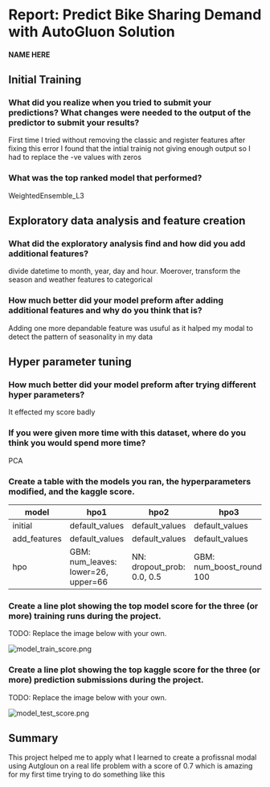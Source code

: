 # Report: Predict Bike Sharing Demand with AutoGluon Solution
#### NAME HERE

## Initial Training
### What did you realize when you tried to submit your predictions? What changes were needed to the output of the predictor to submit your results?
First time I tried without removing the classic and register features after fixing this error I found that the intial trainig not giving enough output so I had to replace the -ve values with zeros

### What was the top ranked model that performed?
WeightedEnsemble_L3

## Exploratory data analysis and feature creation
### What did the exploratory analysis find and how did you add additional features?
divide datetime to month, year, day and hour. Moerover, transform the season and weather features to categorical

### How much better did your model preform after adding additional features and why do you think that is?
Adding one more depandable feature was usuful as it halped my modal to detect the pattern of seasonality in my data

## Hyper parameter tuning
### How much better did your model preform after trying different hyper parameters?
It effected my score badly

### If you were given more time with this dataset, where do you think you would spend more time?
PCA 

### Create a table with the models you ran, the hyperparameters modified, and the kaggle score.
|model|hpo1|hpo2|hpo3|score|
|--|--|--|--|--|
|initial|default_values|default_values|default_values|1.80484|
|add_features|default_values|default_values|default_values|0.72414|
|hpo|GBM: num_leaves: lower=26, upper=66|NN: dropout_prob: 0.0, 0.5|GBM: num_boost_round: 100|0.47246|

### Create a line plot showing the top model score for the three (or more) training runs during the project.

TODO: Replace the image below with your own.

![model_train_score.png](img/model_train_score.png)

### Create a line plot showing the top kaggle score for the three (or more) prediction submissions during the project.

TODO: Replace the image below with your own.

![model_test_score.png](img/model_test_score.png)

## Summary
This project helped me to apply what I learned to create a profissnal modal using Autgloun on a real life problem with a score of 0.7 which is amazing for my first time trying to do something like this
